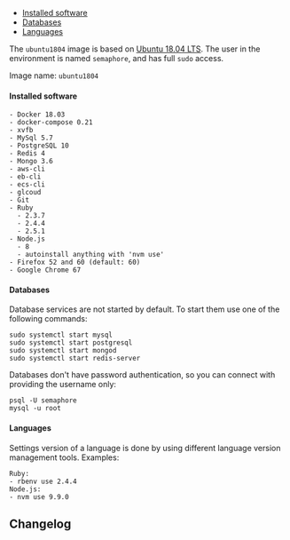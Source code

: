 - [Installed software](#installed-software)
- [Databases](#databases)
- [Languages](#languages)

The `ubuntu1804` image is based on [Ubuntu 18.04 LTS][1]. The user in the environment is named `semaphore`, and
has full `sudo` access.

Image name: `ubuntu1804`

#### Installed software

    - Docker 18.03
    - docker-compose 0.21
    - xvfb
    - MySql 5.7
    - PostgreSQL 10
    - Redis 4
    - Mongo 3.6
    - aws-cli
    - eb-cli
    - ecs-cli
    - glcoud
    - Git
    - Ruby
      - 2.3.7
      - 2.4.4
      - 2.5.1
    - Node.js
      - 8
      - autoinstall anything with 'nvm use'
    - Firefox 52 and 60 (default: 60)
    - Google Chrome 67

#### Databases

Database services are not started by default. To start them use one of
the following commands:

    sudo systemctl start mysql
    sudo systemctl start postgresql
    sudo systemctl start mongod
    sudo systemctl start redis-server

Databases don\'t have password authentication, so you can connect with
providing the username only:

    psql -U semaphore
    mysql -u root

#### Languages

Settings version of a language is done by using different language
version management tools. Examples:

    Ruby:
    - rbenv use 2.4.4
    Node.js:
    - nvm use 9.9.0


## Changelog


[1]: https://wiki.ubuntu.com/BionicBeaver/ReleaseNotes
